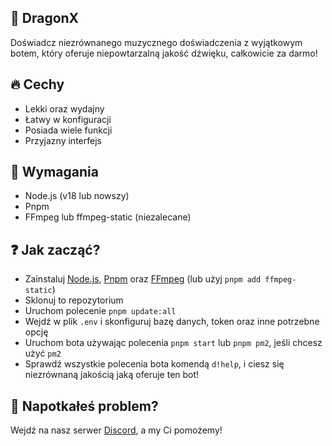 ## 🤖 DragonX
Doświadcz niezrównanego muzycznego doświadczenia z wyjątkowym botem, który oferuje niepowtarzalną jakość dźwięku, całkowicie za darmo!

## 🔥 Cechy
- Lekki oraz wydajny
- Łatwy w konfiguracji
- Posiada wiele funkcji
- Przyjazny interfejs

## 🔧 Wymagania
- Node.js (v18 lub nowszy)
- Pnpm
- FFmpeg lub ffmpeg-static (niezalecane)

## ❓ Jak zacząć?
- Zainstaluj [Node.js](https://nodejs.org/), [Pnpm](https://pnpm.io/) oraz [FFmpeg](https://ffmpeg.org/) (lub użyj `pnpm add ffmpeg-static`)
- Sklonuj to repozytorium
- Uruchom polecenie `pnpm update:all`
- Wejdź w plik `.env` i skonfiguruj bazę danych, token oraz inne potrzebne opcję
- Uruchom bota używając polecenia `pnpm start` lub `pnpm pm2`, jeśli chcesz użyć `pm2`
- Sprawdź wszystkie polecenia bota komendą `d!help`, i ciesz się niezrównaną jakością jaką oferuje ten bot!

## 🛟 Napotkałeś problem?
Wejdź na nasz serwer [Discord](https://discord.gg/eCCCaWpu7h), a my Ci pomożemy!
